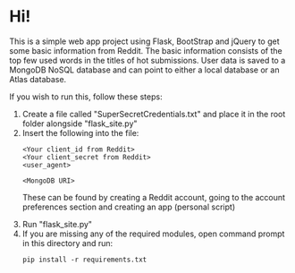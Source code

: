 # Hi!

This is a simple web app project using Flask, BootStrap and jQuery to get some basic information from Reddit. The basic information consists of the top few used words in the titles of hot submissions. User data is saved to a MongoDB NoSQL database and can point to either a local database or an Atlas database.

If you wish to run this, follow these steps:
<ol>
  <li>Create a file called "SuperSecretCredentials.txt" and place it in the root folder alongside "flask_site.py"
  <li>Insert the following into the file:
  
  ```
  <Your client_id from Reddit>
  <Your client_secret from Reddit>
  <user_agent>
  
  <MongoDB URI>
  ```
  These can be found by creating a Reddit account, going to the account preferences section and creating an app (personal script)
  <li>Run "flask_site.py"
  <li>If you are missing any of the required modules, open command prompt in this directory and run:
  
  ```
  pip install -r requirements.txt
  ```
